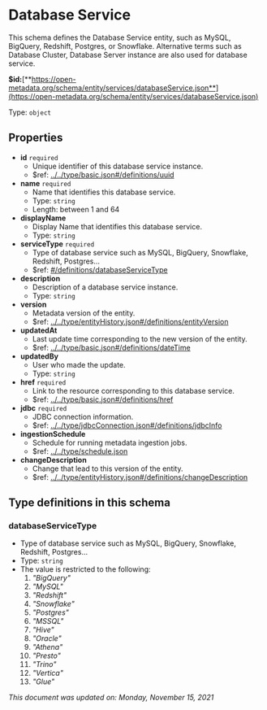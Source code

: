 # Database Service

This schema defines the Database Service entity, such as MySQL, BigQuery, Redshift, Postgres, or Snowflake. Alternative terms such as Database Cluster, Database Server instance are also used for database service.

**$id:**[**https://open-metadata.org/schema/entity/services/databaseService.json**](https://open-metadata.org/schema/entity/services/databaseService.json)

Type: `object`

## Properties
- **id** `required`
  - Unique identifier of this database service instance.
  - $ref: [../../type/basic.json#/definitions/uuid](../types/basic.md#uuid)
- **name** `required`
  - Name that identifies this database service.
  - Type: `string`
  - Length: between 1 and 64
- **displayName**
  - Display Name that identifies this database service.
  - Type: `string`
- **serviceType** `required`
  - Type of database service such as MySQL, BigQuery, Snowflake, Redshift, Postgres...
  - $ref: [#/definitions/databaseServiceType](#databaseservicetype)
- **description**
  - Description of a database service instance.
  - Type: `string`
- **version**
  - Metadata version of the entity.
  - $ref: [../../type/entityHistory.json#/definitions/entityVersion](../types/entityhistory.md#entityversion)
- **updatedAt**
  - Last update time corresponding to the new version of the entity.
  - $ref: [../../type/basic.json#/definitions/dateTime](../types/basic.md#datetime)
- **updatedBy**
  - User who made the update.
  - Type: `string`
- **href** `required`
  - Link to the resource corresponding to this database service.
  - $ref: [../../type/basic.json#/definitions/href](../types/basic.md#href)
- **jdbc** `required`
  - JDBC connection information.
  - $ref: [../../type/jdbcConnection.json#/definitions/jdbcInfo](../types/jdbcconnection.md#jdbcinfo)
- **ingestionSchedule**
  - Schedule for running metadata ingestion jobs.
  - $ref: [../../type/schedule.json](../types/schedule.md)
- **changeDescription**
  - Change that lead to this version of the entity.
  - $ref: [../../type/entityHistory.json#/definitions/changeDescription](../types/entityhistory.md#changedescription)


## Type definitions in this schema

### databaseServiceType

- Type of database service such as MySQL, BigQuery, Snowflake, Redshift, Postgres...
- Type: `string`
- The value is restricted to the following: 
  1. _"BigQuery"_
  2. _"MySQL"_
  3. _"Redshift"_
  4. _"Snowflake"_
  5. _"Postgres"_
  6. _"MSSQL"_
  7. _"Hive"_
  8. _"Oracle"_
  9. _"Athena"_
  10. _"Presto"_
  11. _"Trino"_
  12. _"Vertica"_
  13. _"Glue"_


_This document was updated on: Monday, November 15, 2021_